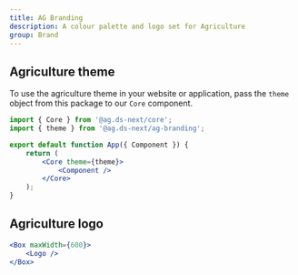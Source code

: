 ```yaml
---
title: AG Branding
description: A colour palette and logo set for Agriculture
group: Brand
---
```


## Agriculture theme

To use the agriculture theme in your website or application, pass the `theme` object from this package to our `Core` component.

```jsx
import { Core } from '@ag.ds-next/core';
import { theme } from '@ag.ds-next/ag-branding';

export default function App({ Component }) {
	return (
		<Core theme={theme}>
			<Component />
		</Core>
	);
}
```

## Agriculture logo

```jsx live
<Box maxWidth={600}>
	<Logo />
</Box>
```

